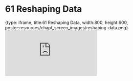 # 61 Reshaping Data
 
{type: iframe, title:61 Reshaping Data, width:800, height:600, poster:resources/chapt_screen_images/reshaping-data.png}
![](https://datatrail-jhu.github.io/DataTrail/no_toc/reshaping-data.html)
 

 
